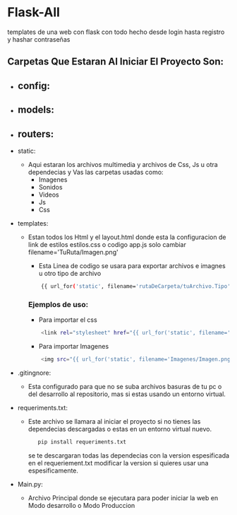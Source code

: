 # Flask-All
templates de una web con flask con todo hecho desde login hasta registro y hashar contraseñas

## Carpetas Que Estaran Al Iniciar El Proyecto Son:
- config:
  -
- models:
  -
- routers:
  -
- static:
  - Aqui estaran los archivos multimedia y archivos de Css, Js u otra dependecias y Vas las carpetas usadas como:
    - Imagenes
    - Sonidos
    - Videos
    - Js
    - Css
     
- templates:
  - Estan todos los Html y el layout.html donde esta la configuracion de link de estilos estilos.css o codigo app.js solo cambiar filename='TuRuta/Imagen.png'
      - Esta Linea de codigo se usara para exportar archivos e imagnes u otro tipo de archivo
    ```bash
        {{ url_for('static', filename='rutaDeCarpeta/tuArchivo.Tipo')}}
     ```
      ### Ejemplos de uso:
    
      - Para importar el css 
    ```bash
        <link rel="stylesheet" href="{{ url_for('static', filename='Css/Style.css')}}">
     ```
      - Para importar Imagenes 
    ```bash
        <img src="{{ url_for('static', filename='Imagenes/Imagen.png')}}" alt="Imagen Png">
     ```
- .gitingnore:
  - Esta configurado para que no se suba archivos basuras de tu pc o del desarrollo al repositorio, mas si estas usando un entorno virtual.
- requeriments.txt:
  - Este archivo se llamara al iniciar el proyecto si no tienes las dependecias descargadas o estas en un entorno virtual nuevo.
     ```bash
        pip install requeriments.txt
     ```
    se te descargaran todas las dependecias con la version espesificada en el requeriement.txt modificar la version si quieres usar una espesificamente.
     
- Main.py:
  - Archivo Principal donde se ejecutara para poder iniciar la web en Modo desarrollo o Modo Produccion
